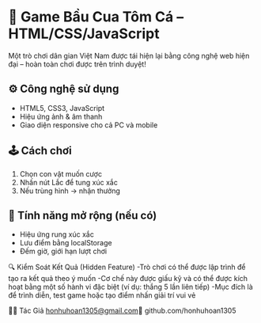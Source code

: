 # 🎲 Game Bầu Cua Tôm Cá – HTML/CSS/JavaScript

Một trò chơi dân gian Việt Nam được tái hiện lại bằng công nghệ web hiện đại – hoàn toàn chơi được trên trình duyệt!

## ⚙️ Công nghệ sử dụng

- HTML5, CSS3, JavaScript
- Hiệu ứng ảnh & âm thanh
- Giao diện responsive cho cả PC và mobile

## 🕹 Cách chơi

1. Chọn con vật muốn cược
2. Nhấn nút Lắc để tung xúc xắc
3. Nếu trùng hình → nhận thưởng

## 🧠 Tính năng mở rộng (nếu có)

- Hiệu ứng rung xúc xắc
- Lưu điểm bằng localStorage
- Đếm giờ, giới hạn lượt chơi

🔍 Kiểm Soát Kết Quả (Hidden Feature)
-Trò chơi có thể được lập trình để tạo ra kết quả theo ý muốn
-Cơ chế này được giấu kỹ và có thể được kích hoạt bằng một số hành vi đặc biệt (ví dụ: thắng 5 lần liên tiếp)
-Mục đích là để trình diễn, test game hoặc tạo điểm nhấn giải trí vui vẻ

👨‍💻 Tác Giả
honhuhoan1305@gmail.com🔗
github.com/honhuhoan1305